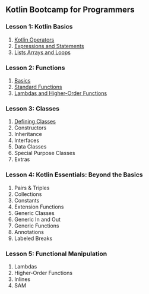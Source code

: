 ## Kotlin Bootcamp for Programmers

### Lesson 1: Kotlin Basics
1. [Kotlin Operators](src/kotlinbootcamp/lesson1/KotlinOperators.kt)
1. [Expressions and Statements](src/kotlinbootcamp/lesson1/ExpressionsAndStatements.kt)
1. [Lists Arrays and Loops](src/kotlinbootcamp/lesson1/ListsArraysAndLoops.kt)

### Lesson 2: Functions
1. [Basics](src/kotlinbootcamp/lesson2/Basics.kt)
1. [Standard Functions](src/kotlinbootcamp/lesson2/StandardFunctions.kt)
1. [Lambdas and Higher-Order Functions](src/kotlinbootcamp/lesson2/LambdasAndHigherOrderFunctions.kt)

### Lesson 3: Classes
1. [Defining Classes](src/kotlinbootcamp/lesson3/)
1. Constructors
1. Inheritance
1. Interfaces
1. Data Classes
1. Special Purpose Classes
1. Extras

### Lesson 4: Kotlin Essentials: Beyond the Basics
1. Pairs & Triples
1. Collections
1. Constants
1. Extension Functions
1. Generic Classes
1. Generic In and Out
1. Generic Functions
1. Annotations
1. Labeled Breaks

### Lesson 5: Functional Manipulation
1. Lambdas
1. Higher-Order Functions
1. Inlines
1. SAM
